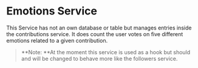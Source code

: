 # Emotions Service

This Service has not an own database or table but manages entries inside the contributions service. It does count the user votes on five different emotions related to a given contribution.

> **Note: **At the moment this service is used as a hook but should and will be changed to behave more like the followers service.



